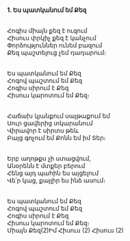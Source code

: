 **1. Ես պատկանում եմ Քեզ**

\
Հոգիս միայն քեզ է ուզում
\
Հիսուս փրկիչ քեզ է կանչում
\
Փորձություններ ունեմ բազում
\
Քեզ պաշտելուց չեմ դադարում։

\
Ես պատկանում եմ Քեզ
\
Հոգով պաշտում եմ Քեզ
\
Հոգիս սիրում է Քեզ
\
Հիսուս կարոտում եմ Քեզ։

\
Հաճախ կյանքում սայթաքում եմ
\
Սուր ցավերից տկարանում
\
Վիրավոր է սիրտս թեև
\
Բայց գոչում եմ Քոնն եմ իմ Տեր։

\
Երբ աղոթքս չի ստացվում,
\
Անօրենն է մտքեր բերում
\
Հենց այդ պահին ես այցելում
\
Վե՛ր կաց, քայլիր ես ինձ ասում։

\
Ես պատկանում եմ Քեզ
\
Հոգով պաշտում եմ Քեզ
\
Հոգիս սիրում է Քեզ
\
Հիսուս կարոտում եմ Քեզ։
\
Միայն Քեզ(2)Իմ Հիսուս (2) Հիսուս (2)
